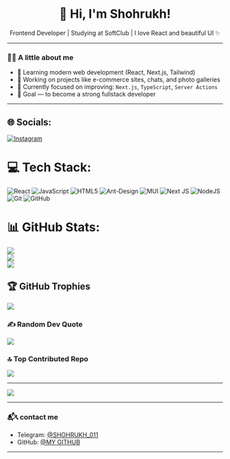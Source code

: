 <h1 align="center">👋 Hi, I'm Shohrukh!</h1>
<p align="center">Frontend Developer | Studying at SoftClub | I love React and beautiful UI ✨</p>

---

### 🧑‍💻 A little about me

- 🚀 Learning modern web development (React, Next.js, Tailwind)
- 💼 Working on projects like e-commerce sites, chats, and photo galleries
- 🧠 Currently focused on improving: `Next.js`, `TypeScript`, `Server Actions`
- 🎯 Goal — to become a strong fullstack developer

---

## 🌐 Socials:
[![Instagram](https://img.shields.io/badge/Instagram-%23E4405F.svg?logo=Instagram&logoColor=white)](https://instagram.com/shoxa_011_) 

# 💻 Tech Stack:
![React](https://img.shields.io/badge/react-%2320232a.svg?style=flat&logo=react&logoColor=%2361DAFB) ![JavaScript](https://img.shields.io/badge/javascript-%23323330.svg?style=flat&logo=javascript&logoColor=%23F7DF1E) ![HTML5](https://img.shields.io/badge/html5-%23E34F26.svg?style=flat&logo=html5&logoColor=white) ![Ant-Design](https://img.shields.io/badge/-AntDesign-%230170FE?style=flat&logo=ant-design&logoColor=white) ![MUI](https://img.shields.io/badge/MUI-%230081CB.svg?style=flat&logo=mui&logoColor=white) ![Next JS](https://img.shields.io/badge/Next-black?style=flat&logo=next.js&logoColor=white) ![NodeJS](https://img.shields.io/badge/node.js-6DA55F?style=flat&logo=node.js&logoColor=white) ![Git](https://img.shields.io/badge/git-%23F05033.svg?style=flat&logo=git&logoColor=white) ![GitHub](https://img.shields.io/badge/github-%23121011.svg?style=flat&logo=github&logoColor=white)
# 📊 GitHub Stats:
![](https://github-readme-stats.vercel.app/api?username=Shohrukh-Abduvakhidov&theme=github_dark&hide_border=true&include_all_commits=true&count_private=true)<br/>
![](https://nirzak-streak-stats.vercel.app/?user=Shohrukh-Abduvakhidov&theme=github_dark&hide_border=true)<br/>
![](https://github-readme-stats.vercel.app/api/top-langs/?username=Shohrukh-Abduvakhidov&theme=github_dark&hide_border=true&include_all_commits=true&count_private=true&layout=compact)

## 🏆 GitHub Trophies
![](https://github-profile-trophy.vercel.app/?username=Shohrukh-Abduvakhidov&theme=github_dark&no-frame=false&no-bg=true&margin-w=4)

### ✍️ Random Dev Quote
![](https://quotes-github-readme.vercel.app/api?type=horizontal&theme=dark)

### 🔝 Top Contributed Repo
![](https://github-contributor-stats.vercel.app/api?username=Shohrukh-Abduvakhidov&limit=5&theme=github_dark&combine_all_yearly_contributions=true)

---
[![](https://visitcount.itsvg.in/api?id=Shohrukh-Abduvakhidov&icon=2&color=0)](https://visitcount.itsvg.in)

---

### 📬📞 contact me

- Telegram: [@SHOHRUKH_011](https://t.me/SHOHRUKH_011)
- GitHub: [@MY GITHUB](https://github.com/Shohrukh-Abduvakhidov)

---
